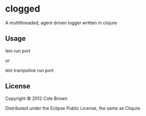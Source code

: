 # clogged

A multithreaded, agent driven logger written in clojure

## Usage

lein run port

or

lein trampoline run port

## License

Copyright © 2012 Cole Brown

Distributed under the Eclipse Public License, the same as Clojure.
